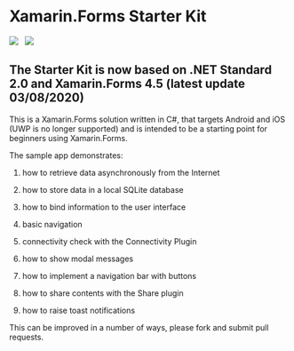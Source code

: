 # Xamarin.Forms Starter Kit

![](https://img.shields.io/badge/.NET%20Standard-v2.0-blue.svg)   ![](https://img.shields.io/badge/Xamarin.Forms-v2.5-orange.svg)


## The Starter Kit is now based on .NET Standard 2.0 and Xamarin.Forms 4.5 (latest update 03/08/2020)

This is a Xamarin.Forms solution written in C#, that targets Android and iOS (UWP is no longer supported) and is intended to be a starting point for beginners using Xamarin.Forms.

The sample app demonstrates:


1. how to retrieve data asynchronously from the Internet

2. how to store data in a local SQLite database

3. how to bind information to the user interface

4. basic navigation

5. connectivity check with the Connectivity Plugin

6. how to show modal messages

7. how to implement a navigation bar with buttons

8. how to share contents with the Share plugin

9. how to raise toast notifications

This can be improved in a number of ways, please fork and submit pull requests.
